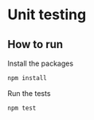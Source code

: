 # Unit testing

## How to run

Install the packages

```bash
npm install
```

Run the tests

```bash
npm test
```
